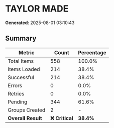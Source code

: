 # TAYLOR MADE
**Generated**: 2025-08-01 03:10:43

## Summary

| Metric | Count | Percentage |
|--------|-------|------------|
| Total Items | 558 | 100.0% |
| Items Loaded | 214 | 38.4% |
| Successful | 214 | 38.4% |
| Errors | 0 | 0.0% |
| Retries | 0 | 0.0% |
| Pending | 344 | 61.6% |
| Groups Created | 2 | - |
| **Overall Result** | **❌ Critical** | **38.4%** |
